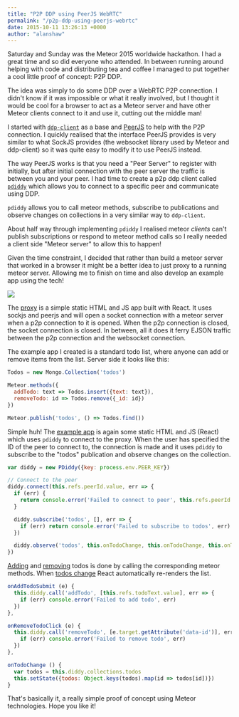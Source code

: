 ```yaml
---
title: "P2P DDP using PeerJS WebRTC"
permalink: "/p2p-ddp-using-peerjs-webrtc"
date: 2015-10-11 13:26:13 +0000
author: "alanshaw"
---
```

Saturday and Sunday was the Meteor 2015 worldwide hackathon. I had a great time and so did everyone who attended. In between running around helping with code and distributing tea and coffee I managed to put together a cool little proof of concept: P2P DDP.

The idea was simply to do some DDP over a WebRTC P2P connection. I didn't know if it was impossible or what it really involved, but I thought it would be cool for a browser to act as a Meteor server and have other Meteor clients connect to it and use it, cutting out the middle man!

I started with [`ddp-client`](https://www.npmjs.com/package/ddp-client) as a base and [PeerJS](http://peerjs.com/) to help with the P2P connection. I quickly realised that the interface PeerJS provides is very similar to what SockJS provides (the websocket library used by Meteor and ddp-client) so it was quite easy to modify it to use PeerJS instead.

The way PeerJS works is that you need a "Peer Server" to register with initially, but after initial connection with the peer server the traffic is between you and your peer. I had time to create a p2p ddp client called [`pdiddy`](https://github.com/alanshaw/pdiddy-client) which allows you to connect to a specific peer and communicate using DDP.

`pdiddy` allows you to call meteor methods, subscribe to publications and observe changes on collections in a very similar way to `ddp-client`.

About half way through implementing `pdiddy` I realised meteor _clients_ can't publish subscriptions or respond to meteor method calls so I really needed a client side "Meteor server" to allow this to happen!

Given the time constraint, I decided that rather than build a meteor server that worked in a browser it might be a better idea to just proxy to a running meteor server. Allowing me to finish on time and also develop an example app using the tech!

![](/content/images/2015/Oct/1.svg)

The [proxy](https://github.com/alanshaw/pdiddy-test/blob/gh-pages/proxy.js) is a simple static HTML and JS app built with React. It uses sockjs and peerjs and will open a socket connection with a meteor server when a p2p connection to it is opened. When the p2p connection is closed, the socket connection is closed. In between, all it does it ferry EJSON traffic between the p2p connection and the websocket connection.

The example app I created is a standard todo list, where anyone can add or remove items from the list. Server side it looks like this:

```js
Todos = new Mongo.Collection('todos')

Meteor.methods({
  addTodo: text => Todos.insert({text: text}),
  removeTodo: id => Todos.remove({_id: id})
})

Meteor.publish('todos', () => Todos.find())
```

Simple huh! The [example app](https://github.com/alanshaw/pdiddy-test/blob/gh-pages/index.js) is again some static HTML and JS (React) which uses `pdiddy` to connect to the proxy. When the user has specified the ID of the peer to connect to, the connection is made and it uses `pdiddy` to subscribe to the "todos" publication and observe changes on the collection.

```js
var diddy = new PDiddy({key: process.env.PEER_KEY})

// Connect to the peer
diddy.connect(this.refs.peerId.value, err => {
  if (err) {
    return console.error('Failed to connect to peer', this.refs.peerId.value, err)
  }

  diddy.subscribe('todos', [], err => {
    if (err) return console.error('Failed to subscribe to todos', err)
  })

  diddy.observe('todos', this.onTodoChange, this.onTodoChange, this.onTodoChange)
})
```

[Adding](https://github.com/alanshaw/pdiddy-test/blob/gh-pages/index.js#L90-L93) and [removing](https://github.com/alanshaw/pdiddy-test/blob/gh-pages/index.js#L99-L101) todos is done by calling the corresponding meteor methods. When [todos change](https://github.com/alanshaw/pdiddy-test/blob/gh-pages/index.js#L104-L108) React automatically re-renders the list.

```js
onAddTodoSubmit (e) {
  this.diddy.call('addTodo', [this.refs.todoText.value], err => {
    if (err) console.error('Failed to add todo', err)
  })
},

onRemoveTodoClick (e) {
  this.diddy.call('removeTodo', [e.target.getAttribute('data-id')], err => {
    if (err) console.error('Failed to remove todo', err)
  })
},

onTodoChange () {
  var todos = this.diddy.collections.todos
  this.setState({todos: Object.keys(todos).map(id => todos[id])})
}
```

That's basically it, a really simple proof of concept using Meteor technologies. Hope you like it!
